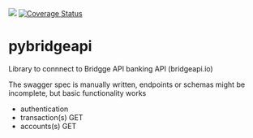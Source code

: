 ![](https://github.com/rienafairefr/pybridgeapi/workflows/Test%20Python%20package/badge.svg)
[![Coverage Status](https://coveralls.io/repos/github/rienafairefr/pybridgeapi/badge.svg?branch=master)](https://coveralls.io/github/rienafairefr/pybridgeapi?branch=master)

# pybridgeapi
Library to connnect to Bridgge API banking API (bridgeapi.io)

The swagger spec is manually written, endpoints or schemas might be incomplete, but basic functionality works
- authentication
- transaction(s) GET
- accounts(s) GET

 